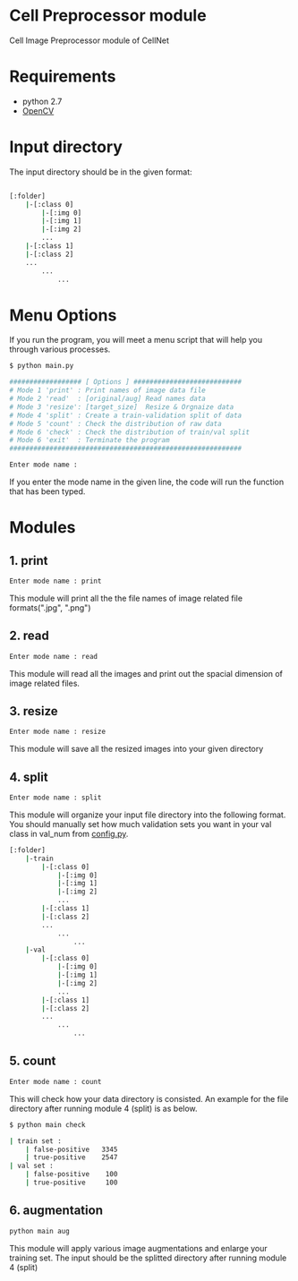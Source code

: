 Cell Preprocessor module
================================================================================================
Cell Image Preprocessor module of CellNet

# Requirements
- python 2.7
- [OpenCV](http://opencv-python-tutroals.readthedocs.io/en/latest/py_tutorials/py_gui/py_image_display/py_image_display.html)

# Input directory
The input directory should be in the given format:
```bash

[:folder]
    |-[:class 0]
        |-[:img 0]
        |-[:img 1]
        |-[:img 2]
        ...
    |-[:class 1]
    |-[:class 2]
    ...
        ...
            ...

```

# Menu Options
If you run the program, you will meet a menu script that will help you through various processes.

```bash
$ python main.py

################## [ Options ] ###########################
# Mode 1 'print' : Print names of image data file
# Mode 2 'read'  : [original/aug] Read names data
# Mode 3 'resize': [target_size]  Resize & Orgnaize data
# Mode 4 'split' : Create a train-validation split of data
# Mode 5 'count' : Check the distribution of raw data
# Mode 6 'check' : Check the distribution of train/val split
# Mode 6 'exit'  : Terminate the program
##########################################################

Enter mode name : 

```

If you enter the mode name in the given line, the code will run the function that has been typed.

# Modules

## 1. print
```bash
Enter mode name : print
```
This module will print all the the file names of image related file formats(".jpg", ".png")

## 2. read
```bash
Enter mode name : read
```
This module will read all the images and print out the spacial dimension of image related files.

## 3. resize
```bash
Enter mode name : resize
```
This module will save all the resized images into your given directory

## 4. split
```bash
Enter mode name : split
```
This module will organize your input file directory into the following format.
You should manually set how much validation sets you want in your val class in val_num from [config.py](./config.py).

```bash
[:folder]
    |-train
        |-[:class 0]
            |-[:img 0]
            |-[:img 1]
            |-[:img 2]
            ...
        |-[:class 1]
        |-[:class 2]
        ...
            ...
                ...
    |-val
        |-[:class 0]
            |-[:img 0]
            |-[:img 1]
            |-[:img 2]
            ...
        |-[:class 1]
        |-[:class 2]
        ...
            ...
                ...

```

## 5. count
```bash
Enter mode name : count
```
This will check how your data directory is consisted.
An example for the file directory after running module 4 (split) is as below.
```bash
$ python main check

| train set : 
    | false-positive   3345
    | true-positive    2547
| val set : 
    | false-positive    100
    | true-positive     100
```

## 6. augmentation
```bash
python main aug
```
This module will apply various image augmentations and enlarge your training set.
The input should be the splitted directory after running module 4 (split)

